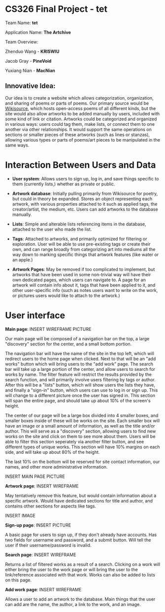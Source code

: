 # CS326 Final Project - tet

Team Name: **tet**

Application Name: **The Artchive**

Team Overview: 

Zhenduo Wang - **KRISWIU**

Jacob Gray - **PineVoid**

Yuxiang Nian - **MacNian**

## Innovative Idea: 
Our idea is to create a website which allows categorization, organization, and sharing of poems or parts of poems. Our primary source would be [Wikisource](https://wikisource.org/wiki/Main_Page), which hosts open-access poems of all different kinds, but the site would also allow artworks to be added manually by users, included with some kind of link or citation. Artworks could be categorized and organized in various ways: users could tag them, make lists, or connect them to one another via other relationships. It would support the same operations on sections or smaller pieces of these artworks (such as lines or stanzas), allowing various types or parts of poems/art pieces to be manipulated in the same ways.

# Interaction Between Users and Data #

- **User system**: Allows users to sign up, log in, and save things specific to them (currently lists,) whether as private or public.

- **Artwork database**: Initially pulling primarily from Wikisource for poetry, but could in theory be expanded. Stores an object representing each artwork, with various properties attached to it such as applied tags, the creator/artist, the medium, etc. Users can add artworks to the database manually.

- **Lists**: Simple and alterable lists referencing items in the database, attached to the user who made the list.

- **Tags**: Attached to artworks, and primarily optimized for filtering or exploration. User will be able to use pre-existing tags or create their own, and can range broadly from categorizing art into mediums all the way down to marking specific things that artwork features (like water or an apple.)

- **Artwork Pages**: May be removed if too complicated to implement, but artworks that have been used in some non-trivial way will have their own dedicated pages, which users can navigate to. A page for an artwork will contain info about it, tags that have been applied to it, and other user-specific info (such as notes users want to write on the work, or pictures users would like to attach to the artwork.)



# User interface

**Main page**: INSERT WIREFRAME PICTURE

Our main page will be composed of a navigation bar on the top, a large "discovery" section for the center, and a small bottom portion.

The navigation bar will have the name of the site in the top left, which will redirect users to the home page when clicked. Next to that will be an "add works" button
which will bring users to the "add work" page. The search bar will take up a large portion of the center, and allow users to search for works by name. The filter feature will restrict the results provided by the search function, and will primarily involve users filtering by tags or author. After this will be a "lists" button, which will show users the lists they have, and finally a "sign-in" button, which users can use to log in or sign up. This will change to a different picture once the user has signed in. This section will span the entire page, and should take up about 10% of the screen's height.

The center of our page will be a large box divided into 4 smaller boxes, and smaller boxes inside of these will be works on the site. Each smaller box will have an image or a small amount of information, as well as the title and/or author. This will serve as a "discovery" section, allowing users to find new works on the site and click on them to see more about them. Users will be able to filter this section seperately via another filter button, and see different types of unique works. This section will have 10% margins on each side, and will take up about 80% of the height.

The last 10% on the bottom will be reserved for site contact information, our names, and other more administrative information.

INSERT MAIN PAGE PICTURE

**Artwork page**: INSERT WIREFRAME

May tentatively remove this feature, but would contain information about a specific artwork. Would have dedicated sections for title and author, and contains other sections for aspects like tags.

INSERT IMAGE

**Sign-up page**: INSERT PICTURE

A basic page for users to sign up, if they don't already have accounts. Has two fields for username and password, and a submit button. Will tell the user if their username/password is invalid.

**Search page**: INSERT WIREFRAME

Returns a list of filtered works as a result of a search. Clicking on a work will either bring the user to the work page or will bring the user to the link/reference associated with that work. Works can also be added to lists on this page.

**Add work page**: INSERT WIREFRAME

Allows a user to add an artwork to the database. Main things that the user can add are the name, the author, a link to the work, and an image.